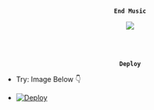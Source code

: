 <p align="center">
    <br><b><code>End Music</code></b><br>
</p>
<p align="center"><a href="https://t.me/NotReallyAlpha"><img src="https://te.legra.ph/file/a6bfcccba513ec4fca119.jpg"></a></p>
</b><br>

<p align="center">
    <br><b><code>Deploy</code></b><br>
</p>

- Try: Image Below 👇 

- [![Deploy](https://te.legra.ph/file/036a953de0ad5669ed6e4.jpg)](https://heroku.com/deploy?template=https://github.com/theend-alpha/MusicBot.git)
